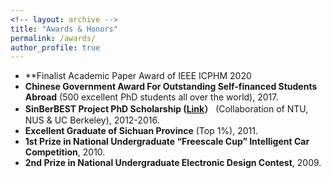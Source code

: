 ```yaml
---
<!-- layout: archive -->
title: "Awards & Honors"
permalink: /awards/
author_profile: true
---
```

* **Finalist Academic Paper Award of IEEE ICPHM 2020
* **Chinese Government Award For Outstanding Self-financed Students Abroad** (500 excellent PhD students all over the world), 2017.
* **SinBerBEST Project PhD Scholarship ([Link](http://sinberbest.berkeley.edu/sinberbest1/)）** (Collaboration of NTU, NUS & UC Berkeley), 2012-2016.
* **Excellent Graduate of Sichuan Province** (Top 1%), 2011.
* **1st Prize in National Undergraduate “Freescale Cup” Intelligent Car Competition**, 2010.
* **2nd Prize in National Undergraduate Electronic Design Contest**, 2009.

